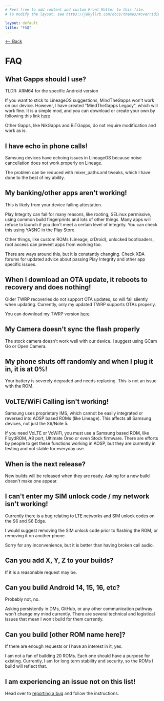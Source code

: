 ```yaml
---
# Feel free to add content and custom Front Matter to this file.
# To modify the layout, see https://jekyllrb.com/docs/themes/#overriding-theme-defaults

layout: default
title: "FAQ"
---
```

[ <-- Back](../)
# FAQ
## What Gapps should I use?
TLDR: ARM64 for the specific Android version

If you want to stick to LineageOS suggestions, MindTheGapps won't work on our device. However, I have created "MindTheGapps Legacy", which will work fine. It is a simple mod, and you can download or create your own by following this link [here](../downloads/mindthegapps)

Other Gapps, like NikGapps and BiTGapps, do not require modification and work as is. 

## I have echo in phone calls!
Samsung devices have echoing issues in LineageOS because noise cancellation does not work properly on Lineage. 

The problem can be reduced with mixer_paths.xml tweaks, which I have done to the best of my ability. 

## My banking/other apps aren't working!
This is likely from your device failing attestation.

Play Integrity can fail for many reasons, like rooting, SELinux permissive, using common build fingerprints and lots of other things. Many apps will refuse to launch if you don't meet a certain level of integrity. You can check this using YASNC in the Play Store.

Other things, like custom ROMs (Lineage, crDroid), unlocked bootloaders, root access can prevent apps from working too.

There are ways around this, but it is constantly changing. Check XDA forums for updated advice about passing Play Integrity and other app specific issues.

## When I download an OTA update, it reboots to recovery and does nothing!
Older TWRP recoveries do not support OTA updates, so will fail silently when updating. Currently, only my updated TWRP supports OTAs properly.

You can download my TWRP version [here](../downloads/twrp)

## My Camera doesn't sync the flash properly
The stock camera doesn't work well with our device. I suggest using GCam Go or Open Camera. 

## My phone shuts off randomly and when I plug it in, it is at 0%!
Your battery is severely degraded and needs replacing. This is not an issue with the ROM.

## VoLTE/WiFi Calling isn't working!
Samsung uses proprietary IMS, which cannot be easily integrated or reversed into AOSP based ROMs (like Lineage). This affects all Samsung devices, not just the S6/Note 5.

If you need VoLTE or VoWiFi, you must use a Samsung based ROM, like FloydROM, A8 port, Ultimate Oreo or even Stock firmware. There are efforts by people to get these functions working in AOSP, but they are currently in testing and not stable for everyday use.

## When is the next release?
New builds will be released when they are ready. Asking for a new build doesn't make one appear. 

## I can't enter my SIM unlock code / my network isn't working!
Currently there is a bug relating to LTE networks and SIM unlock codes on the S6 and S6 Edge. 

I would suggest removing the SIM unlock code prior to flashing the ROM, or removing it on another phone.

Sorry for any inconvenience, but it is better than having broken call audio.

## Can you add X, Y, Z to your builds?
If it is a reasonable request may be.

## Can you build Android 14, 15, 16, etc?
Probably not, no. 

Asking persistently in DMs, GitHub, or any other communication pathway won't change my mind currently. There are several technical and logistical issues that mean I won't build for them currently.

## Can you build [other ROM name here]?
If there are enough requests or I have an interest in it, yes. 

I am not a fan of building 20 ROMs. Each one should have a purpose for existing. Currently, I am for long term stability and security, so the ROMs I build will reflect that.

## I am experiencing an issue not on this list!
Head over to [reporting a bug](../bugreport) and follow the instructions.
